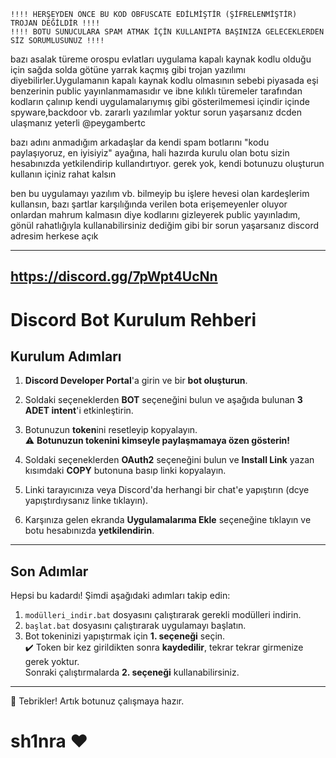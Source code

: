 
    !!!! HERŞEYDEN ÖNCE BU KOD OBFUSCATE EDİLMİŞTİR (ŞİFRELENMİŞTİR) TROJAN DEĞİLDİR !!!!
    !!!! BOTU SUNUCULARA SPAM ATMAK İÇİN KULLANIPTA BAŞINIZA GELECEKLERDEN SİZ SORUMLUSUNUZ !!!!

bazı asalak türeme orospu evlatları uygulama kapalı kaynak kodlu olduğu için sağda solda götüne yarrak kaçmış gibi 
trojan yazılımı diyebilirler.Uygulamanın kapalı kaynak kodlu olmasının sebebi piyasada eşi benzerinin public 
yayınlanmamasıdır ve ibne kılıklı türemeler tarafından kodların çalınıp kendi uygulamalarıymış gibi gösterilmemesi içindir
içinde spyware,backdoor vb. zararlı yazılımlar yoktur sorun yaşarsanız dcden ulaşmanız yeterli @peygambertc

bazı adını anmadığım arkadaşlar da kendi spam botlarını "kodu paylaşıyoruz, en iyisiyiz" ayağına, hali hazırda kurulu
olan botu sizin hesabınızda yetkilendirip kullandırtıyor. gerek yok, kendi botunuzu oluşturun kullanın içiniz rahat kalsın

ben bu uygulamayı yazılım vb. bilmeyip bu işlere hevesi olan kardeşlerim kullansın, bazı şartlar karşılığında
verilen bota erişemeyenler oluyor onlardan mahrum kalmasın diye kodlarını gizleyerek public yayınladım,
gönül rahatlığıyla kullanabilirsiniz dediğim gibi bir sorun yaşarsanız discord adresim herkese açık 

---------------------------------------------------
https://discord.gg/7pWpt4UcNn
---------------------------------------------------

# Discord Bot Kurulum Rehberi

## Kurulum Adımları

1. **Discord Developer Portal**'a girin ve bir **bot oluşturun**.

2. Soldaki seçeneklerden **BOT** seçeneğini bulun ve aşağıda bulunan **3 ADET intent**'i etkinleştirin.

3. Botunuzun **token**ini resetleyip kopyalayın.  
   ⚠️ **Botunuzun tokenini kimseyle paylaşmamaya özen gösterin!**

4. Soldaki seçeneklerden **OAuth2** seçeneğini bulun ve **Install Link** yazan kısımdaki **COPY** butonuna basıp linki kopyalayın.

5. Linki tarayıcınıza veya Discord'da herhangi bir chat'e yapıştırın (dcye yapıştırdıysanız linke tıklayın).

6. Karşınıza gelen ekranda **Uygulamalarıma Ekle** seçeneğine tıklayın ve botu hesabınızda **yetkilendirin**.

---

## Son Adımlar

Hepsi bu kadardı! Şimdi aşağıdaki adımları takip edin:

1. `modülleri_indir.bat` dosyasını çalıştırarak gerekli modülleri indirin.
2. `başlat.bat` dosyasını çalıştırarak uygulamayı başlatın.
3. Bot tokeninizi yapıştırmak için **1. seçeneği** seçin.  
   ✔️ Token bir kez girildikten sonra **kaydedilir**, tekrar tekrar girmenize gerek yoktur.  
   Sonraki çalıştırmalarda **2. seçeneği** kullanabilirsiniz.

---

🎉 Tebrikler! Artık botunuz çalışmaya hazır.



# sh1nra ❤
